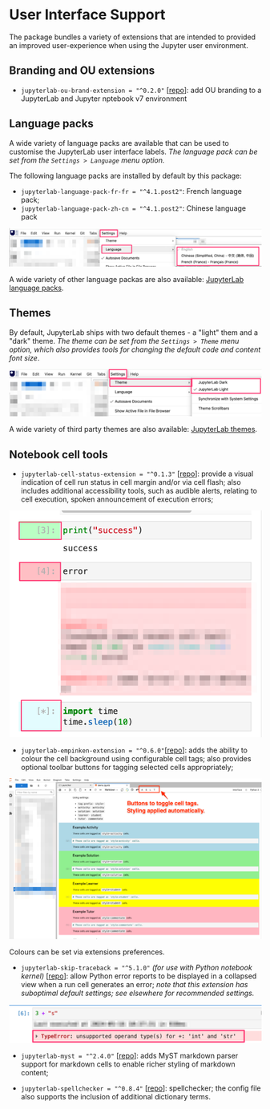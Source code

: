 # User Interface Support

The package bundles a variety of extensions that are intended to provided an improved user-experience when using the Jupyter user environment.

## Branding and OU extensions

- `jupyterlab-ou-brand-extension = "^0.2.0"` [[repo](https://github.com/innovationOUtside/jupyterlab_ou_brand_extension/)]: add OU branding to a JupyterLab and Jupyter nptebook v7 environment

## Language packs

A wide variety of language packs are available that can be used to customise the JupyterLab user interface labels. *The language pack can be set from the `Settings > Language` menu option.*

The following language packs are installed by default by this package:

- `jupyterlab-language-pack-fr-fr = "^4.1.post2"`: French language pack;
- `jupyterlab-language-pack-zh-cn = "^4.1.post2"`: Chinese language pack

![JupyterLab settings menu: settings > Language](images/jupyterlab-language.png)

A wide variety of other language packas are also available: [JupyterLab language packs](https://github.com/jupyterlab/language-packs/tree/main/language-packs).

## Themes

By default, JupyterLab ships with two default themes - a "light" them and a "dark" theme. *The theme can be set from the `Settings > Theme` menu option, which also provides tools for changing the default code and content font size*.

![Jupyter Lab menu option: settings > theme](images/jupyterlab-themes.png)

A wide variety of third party themes are also available: [JupyterLab themes](https://github.com/topics/jupyterlab-theme).

## Notebook cell tools

- `jupyterlab-cell-status-extension = "^0.1.3"` [[repo](https://github.com/innovationOUtside/jupyterlab_cell_status_extension)]: provide a visual indication of cell run status in cell margin and/or via cell flash; also includes additional accessibility tools, such as audible alerts, relating to cell execution, spoken announcement of execution errors;

![JupyterLab cell status, show cell margin indicator: blue (queied), green (success), pink (error)](images/jupyterlab-cell-status.png)

- `jupyterlab-empinken-extension = "^0.6.0"`[[repo](https://github.com/innovationOUtside/jupyterlab_empinken_extension)]: adds the ability to colour the cell background using configurable cell tags; also provides optional toolbar buttons for tagging selected cells appropriately; 

![JupyterLab empinken - showing toolbar buttons and coloured cell backgrounds on tagged cells](images/jupyterlab-empinken.png)

Colours can be set via extensions preferences.

- `jupyterlab-skip-traceback = "^5.1.0"` *(for use with Python notebook kernel)* [[repo](https://github.com/deshaw/jupyterlab-skip-traceback)]: allow Python error reports to be displayed in a collapsed view when a run cell generates an error; *note that this extension has suboptimal default settings; see elsewhere for recommended settings.*

![JupyterLab skip traceback - collapsed cell error message for Python code execution error](images/jupyterlab-skip-traceback.png)

- `jupyterlab-myst = "^2.4.0"` [[repo](https://github.com/executablebooks/jupyterlab-myst)]: adds MyST markdown parser support for markdown cells to enable richer styling of markdown content;



- `jupyterlab-spellchecker = "^0.8.4"` [[repo](https://github.com/jupyterlab-contrib/spellchecker)]: spellchecker; the config file also supports the inclusion of additional dictionary terms.
